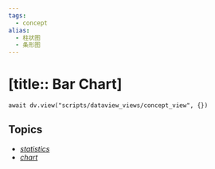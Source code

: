 ```yaml
---
tags:
  - concept
alias:
  - 柱状图
  - 条形图
---
```


# [title:: Bar Chart]

```dataviewjs
await dv.view("scripts/dataview_views/concept_view", {})
```

## Topics

- [_statistics_](topics/_statistics_.md)
- [_chart_](topics/_chart_.md)
